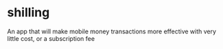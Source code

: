 # shilling
An app that will make mobile money transactions more effective with very little cost, or a subscription fee
